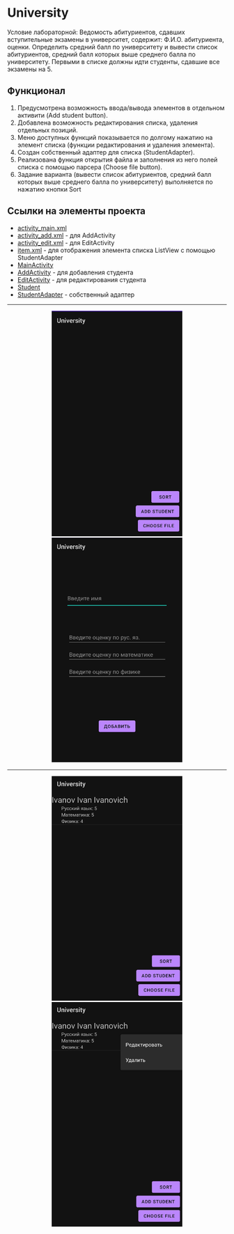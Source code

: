 <h1> 
  University
</h1>

<div>
  Условие лабораторной: Ведомость абитуриентов, сдавших вступительные экзамены в университет, содержит: Ф.И.О. абитуриента, оценки. Определить средний балл по университету и вывести список абитуриентов, средний балл которых выше среднего балла по университету. Первыми в списке должны идти студенты, сдавшие все экзамены на 5.
</div>

<h2>
  Функционал
</h2>
<ol>
  <li>Предусмотрена возможность ввода/вывода элементов в отдельном активити (Add student button).</li>
  <li>Добавлена возможность редактирования списка, удаления отдельных позиций.</li>
  <li>Меню доступных функций показывается по долгому нажатию на элемент списка (функции редактирования и удаления элемента).</li>
  <li>Создан собственный адаптер для списка (StudentAdapter).</li>
  <li>Реализована функция открытия файла и заполнения из него полей списка с помощью парсера (Choose file button).</li>
  <li>Задание варианта (вывести список абитуриентов, средний балл которых выше среднего балла по университету) выполняется по нажатию кнопки Sort</li>
</ol>

<h2>
  Ссылки на элементы проекта
</h2>


  - [activity_main.xml](./app/src/main/res/layout/activity_main.xml)
  - [activity_add.xml](./app/src/main/res/layout/activity_add.xml) - для AddActivity
  - [activity_edit.xml](./app/src/main/res/layout/activity_edit.xml) - для EditActivity
  - [item.xml](./app/src/main/res/layout/item.xml)  - для отображения элемента списка ListView с помощью StudentAdapter
  - [MainActivity](./app/src/main/java/com/example/university/MainActivity.java)
  - [AddActivity](./app/src/main/java/com/example/university/AddActivity.java) - для добавления студента
  - [EditActivity](./app/src/main/java/com/example/university/EditActivity.java) - для редактирования студента
  - [Student](./app/src/main/java/com/example/university/Student.java)
  - [StudentAdapter](./app/src/main/java/com/example/university/StudentAdapter.java) - собственный адаптер

 ---
 
<p align="center">
  <img src="images/Menu.jpg" width="300">
  <img src="images/AddStudent.jpg" width="300">
</p>

 ---
 
<p align="center">
  <img src="images/MenuWithStudent.jpg" width="300">
  <img src="images/FunctionsMenu.jpg" width="300">
</p>
